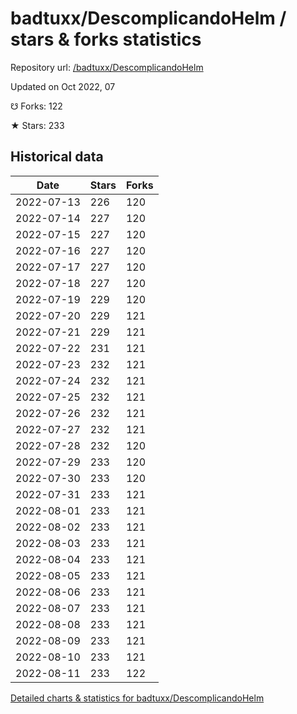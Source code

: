 # badtuxx/DescomplicandoHelm / stars & forks statistics

Repository url: [/badtuxx/DescomplicandoHelm](https://github.com/badtuxx/DescomplicandoHelm)

Updated on Oct 2022, 07

☋ Forks: 122

★ Stars: 233

## Historical data
| Date | Stars | Forks |
|------|-------|-------|
| 2022-07-13 | 226 | 120 | 
| 2022-07-14 | 227 | 120 | 
| 2022-07-15 | 227 | 120 | 
| 2022-07-16 | 227 | 120 | 
| 2022-07-17 | 227 | 120 | 
| 2022-07-18 | 227 | 120 | 
| 2022-07-19 | 229 | 120 | 
| 2022-07-20 | 229 | 121 | 
| 2022-07-21 | 229 | 121 | 
| 2022-07-22 | 231 | 121 | 
| 2022-07-23 | 232 | 121 | 
| 2022-07-24 | 232 | 121 | 
| 2022-07-25 | 232 | 121 | 
| 2022-07-26 | 232 | 121 | 
| 2022-07-27 | 232 | 121 | 
| 2022-07-28 | 232 | 120 | 
| 2022-07-29 | 233 | 120 | 
| 2022-07-30 | 233 | 120 | 
| 2022-07-31 | 233 | 121 | 
| 2022-08-01 | 233 | 121 | 
| 2022-08-02 | 233 | 121 | 
| 2022-08-03 | 233 | 121 | 
| 2022-08-04 | 233 | 121 | 
| 2022-08-05 | 233 | 121 | 
| 2022-08-06 | 233 | 121 | 
| 2022-08-07 | 233 | 121 | 
| 2022-08-08 | 233 | 121 | 
| 2022-08-09 | 233 | 121 | 
| 2022-08-10 | 233 | 121 | 
| 2022-08-11 | 233 | 122 | 


[Detailed charts & statistics for badtuxx/DescomplicandoHelm](https://reviewgithub.com/rep/badtuxx/DescomplicandoHelm)
